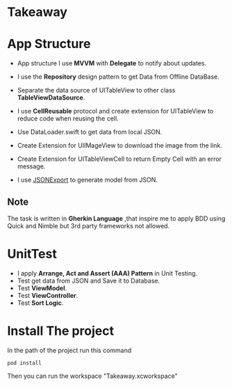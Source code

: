 # Takeaway 
# App Structure
 
* App structure I use **MVVM** with **Delegate** to notify about updates.

* I use the **Repository** design pattern to get Data from Offline DataBase.

* Separate the data source of UITableView to other class **TableViewDataSource**.

* I use **CellReusable** protocol and create  extension for UITableView to reduce code when reusing the cell.

* Use DataLoader.swift to get data from local JSON.

* Create Extension for UIIMageView to download the image from the link.

* Create Extension for UITableViewCell to return Empty Cell with an error message.

* I use [JSONExport](https://github.com/Ahmed-Ali/JSONExport) to generate model from JSON.


## Note
The task is written in **Gherkin Language** ,that inspire me to apply BDD using Quick and Nimble but 3rd party frameworks not allowed.

# UnitTest
* I apply  **Arrange, Act and Assert (AAA) Pattern** in Unit Testing.
* Test get data from JSON and Save it to Database.
* Test **ViewModel**.
* Test **ViewController**.
* Test **Sort Logic**.


 # Install The project 
 
 In the path of the project run this command 
 
 `pod install`
 
 Then you can run the workspace "Takeaway.xcworkspace"
